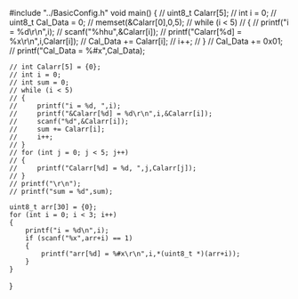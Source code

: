 #include "../BasicConfig.h"
void main()
{
    // uint8_t Calarr[5];
    // int i = 0;
    // uint8_t Cal_Data = 0;
    // memset(&Calarr[0],0,5);
    // while (i < 5)
    // {
    //     printf("i = %d\r\n",i);
    //     scanf("%hhu",&Calarr[i]);
    //     printf("Calarr[%d] = %x\r\n",i,Calarr[i]);
    //     Cal_Data += Calarr[i];
    //     i++;
    // }
    // Cal_Data += 0x01;
    // printf("Cal_Data = %#x",Cal_Data); 

    // int Calarr[5] = {0};
    // int i = 0;
    // int sum = 0;
    // while (i < 5)
    // {
    //     printf("i = %d, ",i);
    //     printf("&Calarr[%d] = %d\r\n",i,&Calarr[i]);
    //     scanf("%d",&Calarr[i]);
    //     sum += Calarr[i];
    //     i++;
    // }
    // for (int j = 0; j < 5; j++)
    // {
    //     printf("Calarr[%d] = %d, ",j,Calarr[j]);
    // }
    // printf("\r\n");
    // printf("sum = %d",sum);

    uint8_t arr[30] = {0};
    for (int i = 0; i < 3; i++)
    {
        printf("i = %d\n",i);
        if (scanf("%x",arr+i) == 1)
        {
            printf("arr[%d] = %#x\r\n",i,*(uint8_t *)(arr+i));
        }
    }
}





